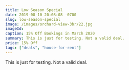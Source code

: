 ```yaml
---
title: Low Season Special
date: 2019-08-10 20:08:08 -0700
slug: low-season-special
image: /images/orchard-view-3br/22.jpg
imageId: 
caption: 15% Off Bookings in March 2020
summary: This is just for testing. Not a valid deal.
price: 15% Off
tags: ["deals", "house-for-rent"]
---
```

This is just for testing. Not a valid deal.


